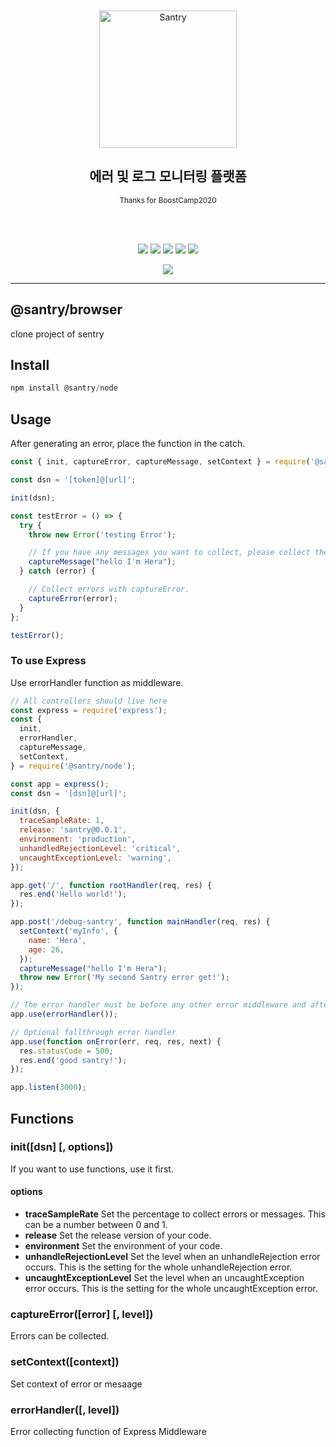 <div align="center">
	<br>
	<br>
	<img height="220" src="https://raw.githubusercontent.com/boostcamp-2020/Project11-A-Web-FE-Performance-Monitoring-SDK/master/media/santry-1.png" alt="Santry">
	<h2 align="center">에러 및 로그 모니터링 플랫폼
	</h2>
	<p align="center"><sup>Thanks for BoostCamp2020</sup></p>
	<br>
	<br>

<!--레포 정보-->
![](https://img.shields.io/github/commit-activity/w/boostcamp-2020/Project11-A-Web-FE-Performance-Monitoring-SDK)
![](https://img.shields.io/github/repo-size/boostcamp-2020/Project11-A-Web-FE-Performance-Monitoring-SDK)
![](https://img.shields.io/github/languages/code-size/boostcamp-2020/Project11-A-Web-FE-Performance-Monitoring-SDK)
![](https://img.shields.io/github/issues/boostcamp-2020/Project11-A-Web-FE-Performance-Monitoring-SDK)
![](https://img.shields.io/github/last-commit/boostcamp-2020/Project11-A-Web-FE-Performance-Monitoring-SDK)

![](https://i.imgur.com/j94i246.png)

</div>

---
## @santry/browser

clone project of sentry 

## Install
```jsx
npm install @santry/node
```

## Usage
After generating an error, place the function in the catch.

```jsx
const { init, captureError, captureMessage, setContext } = require('@santry/node');

const dsn = '[token]@[url]';

init(dsn);

const testError = () => {
  try {
    throw new Error('testing Error');

    // If you have any messages you want to collect, please collect them as "captureMessage".
    captureMessage("hello I'm Hera");
  } catch (error) {

    // Collect errors with captureError.
    captureError(error);
  }
};

testError();
```

### To use Express

Use errorHandler function as middleware.

```jsx
// All controllers should live here
const express = require('express');
const {
  init,
  errorHandler,
  captureMessage,
  setContext,
} = require('@santry/node');

const app = express();
const dsn = '[dsn]@[url]';

init(dsn, {
  traceSampleRate: 1,
  release: 'santry@0.0.1',
  environment: 'production',
  unhandledRejectionLevel: 'critical',
  uncaughtExceptionLevel: 'warning',
});

app.get('/', function rootHandler(req, res) {
  res.end('Hello world!');
});

app.post('/debug-santry', function mainHandler(req, res) {
  setContext('myInfo', {
    name: 'Hera',
    age: 26,
  });
  captureMessage("hello I'm Hera");
  throw new Error('My second Santry error get!');
});

// The error handler must be before any other error middleware and after all controllers
app.use(errorHandler());

// Optional fallthrough error handler
app.use(function onError(err, req, res, next) {
  res.statusCode = 500;
  res.end('good santry!');
});

app.listen(3000);

```
## Functions
### init([dsn] [, options])
If you want to use functions, use it first.

#### options
- **traceSampleRate** Set the percentage to collect errors or messages. This can be a number between 0 and 1.
- **release** Set the release version of your code.
- **environment** Set the environment of your code.
- **unhandleRejectionLevel** Set the level when an unhandleRejection error occurs. This is the setting for the whole unhandleRejection error.
- **uncaughtExceptionLevel** Set the level when an uncaughtException error occurs. This is the setting for the whole uncaughtException error.

### captureError([error] [, level])
Errors can be collected.

### setContext([context])
Set context of error or mesaage

### errorHandler([, level])
Error collecting function of Express Middleware